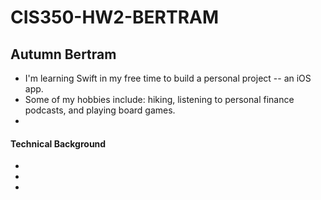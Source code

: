 # CIS350-HW2-BERTRAM
## Autumn Bertram

- I'm learning Swift in my free time to build a personal project -- an iOS app.
- Some of my hobbies include: hiking, listening to personal finance podcasts, and playing board games.
- 

#### Technical Background

-
-
-


